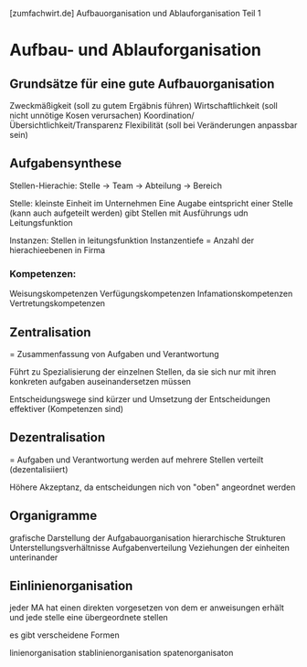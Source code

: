 [zumfachwirt.de] Aufbauorganisation und Ablauforganisation Teil 1
# Aufbau- und Ablauforganisation
## Grundsätze für eine gute Aufbauorganisation
Zweckmäßigkeit (soll zu gutem Ergäbnis führen)
Wirtschaftlichkeit (soll nicht unnötige Kosen verursachen)
Koordination/Übersichtlichkeit/Transparenz
Flexibilität (soll bei Veränderungen anpassbar sein)

## Aufgabensynthese
Stellen-Hierachie: Stelle -> Team -> Abteilung -> Bereich

Stelle:
			kleinste Einheit im Unternehmen 
			Eine Augabe eintspricht einer Stelle (kann auch aufgeteilt werden)
			gibt Stellen mit Ausführungs udn Leitungsfunktion

Instanzen:
			Stellen in leitungsfunktion
			Instanzentiefe = Anzahl der hierachieebenen in Firma

### Kompetenzen:
Weisungskompetenzen
Verfügungskompetenzen 
Infamationskompetenzen
Vertretungskompetenzen

## Zentralisation

= Zusammenfassung von Aufgaben und Verantwortung

Führt zu Spezialisierung der einzelnen Stellen, da sie sich nur mit ihren konkreten aufgaben auseinandersetzen müssen

Entscheidungswege sind kürzer und Umsetzung der Entscheidungen effektiver (Kompetenzen sind)

## Dezentralisation

= Aufgaben und Verantwortung werden auf mehrere Stellen verteilt (dezentalisiiert)

Höhere Akzeptanz, da entscheidungen nich von "oben" angeordnet werden


 ## Organigramme

 grafische Darstellung der Aufgabauorganisation
 hierarchische Strukturen
 Unterstellungsverhältnisse
 Aufgabenverteilung
 Veziehungen der einheiten unterinander


 ## Einlinienorganisation

 jeder MA hat einen direkten vorgesetzen von dem er anweisungen erhält und jede stelle eine übergeordnete stellen

 es gibt verscheidene Formen

 linienorganisation
 stablinienorganisation
spatenorganisaton

## 